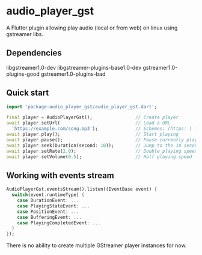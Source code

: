 # audio_player_gst

A Flutter plugin allowing play audio (local or from web) on linux using gstreamer libs.

## Dependencies

libgstreamer1.0-dev libgstreamer-plugins-base1.0-dev gstreamer1.0-plugins-good gstreamer1.0-plugins-bad

## Quick start

```dart
import 'package:audio_player_gst/audio_player_gst.dart';

final player = AudioPlayerGst();                // Create player
await player.setUrl(                            // Load a URL
  'https://example.com/song.mp3');              // Schemes: (https: | file:)
await player.play();                            // Start playing
await player.pause();                           // Pause currently playing media
await player.seek(Duration(second: 10));        // Jump to the 10 second position
await player.setRate(2.0);                      // Double playing speed
await player.setVolume(0.5);                    // Half playing speed
```

## Working with events stream

```dart
AudioPlayerGst.eventsStream().listen((EventBase event) {
  switch(event.runtimeType) {
    case DurationEvent: ...
    case PlayingStateEvent: ...
    case PositionEvent: ...
    case BufferingEvent: ...
    case PlayingCompletedEvent: ...
  }
});
```
There is no ability to create multiple GStreamer player instances for now.
